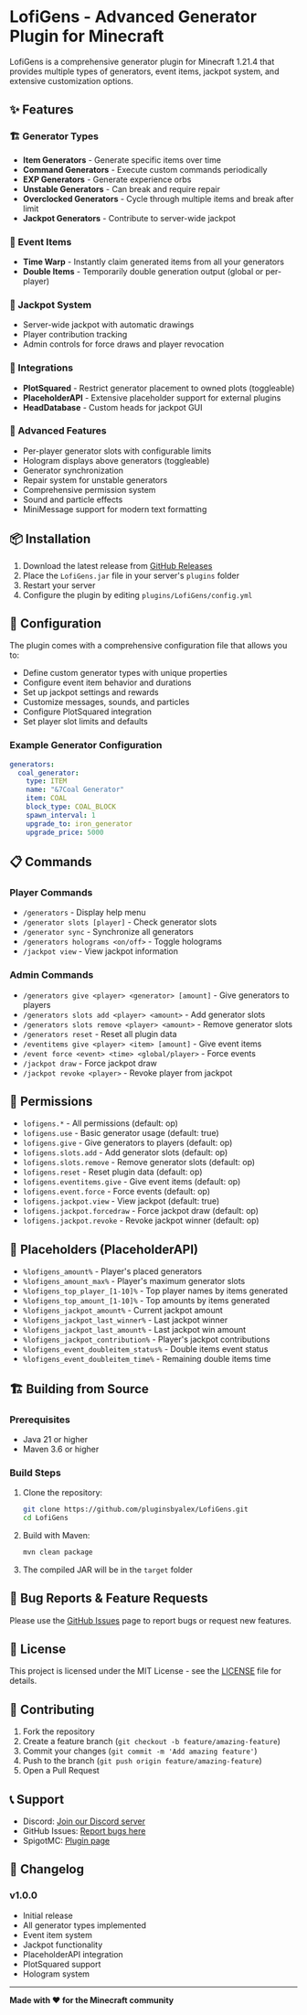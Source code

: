 # LofiGens - Advanced Generator Plugin for Minecraft

LofiGens is a comprehensive generator plugin for Minecraft 1.21.4 that provides multiple types of generators, event items, jackpot system, and extensive customization options.

## ✨ Features

### 🏗️ Generator Types
- **Item Generators** - Generate specific items over time
- **Command Generators** - Execute custom commands periodically
- **EXP Generators** - Generate experience orbs
- **Unstable Generators** - Can break and require repair
- **Overclocked Generators** - Cycle through multiple items and break after limit
- **Jackpot Generators** - Contribute to server-wide jackpot

### 🧰 Event Items
- **Time Warp** - Instantly claim generated items from all your generators
- **Double Items** - Temporarily double generation output (global or per-player)

### 🎰 Jackpot System
- Server-wide jackpot with automatic drawings
- Player contribution tracking
- Admin controls for force draws and player revocation

### 🔌 Integrations
- **PlotSquared** - Restrict generator placement to owned plots (toggleable)
- **PlaceholderAPI** - Extensive placeholder support for external plugins
- **HeadDatabase** - Custom heads for jackpot GUI

### 🎯 Advanced Features
- Per-player generator slots with configurable limits
- Hologram displays above generators (toggleable)
- Generator synchronization
- Repair system for unstable generators
- Comprehensive permission system
- Sound and particle effects
- MiniMessage support for modern text formatting

## 📦 Installation

1. Download the latest release from [GitHub Releases](https://github.com/pluginsbyalex/LofiGens/releases)
2. Place the `LofiGens.jar` file in your server's `plugins` folder
3. Restart your server
4. Configure the plugin by editing `plugins/LofiGens/config.yml`

## 🔧 Configuration

The plugin comes with a comprehensive configuration file that allows you to:

- Define custom generator types with unique properties
- Configure event item behavior and durations
- Set up jackpot settings and rewards
- Customize messages, sounds, and particles
- Configure PlotSquared integration
- Set player slot limits and defaults

### Example Generator Configuration

```yaml
generators:
  coal_generator:
    type: ITEM
    name: "&7Coal Generator"
    item: COAL
    block_type: COAL_BLOCK
    spawn_interval: 1
    upgrade_to: iron_generator
    upgrade_price: 5000
```

## 📋 Commands

### Player Commands
- `/generators` - Display help menu
- `/generator slots [player]` - Check generator slots
- `/generator sync` - Synchronize all generators
- `/generators holograms <on/off>` - Toggle holograms
- `/jackpot view` - View jackpot information

### Admin Commands
- `/generators give <player> <generator> [amount]` - Give generators to players
- `/generators slots add <player> <amount>` - Add generator slots
- `/generators slots remove <player> <amount>` - Remove generator slots
- `/generators reset` - Reset all plugin data
- `/eventitems give <player> <item> [amount]` - Give event items
- `/event force <event> <time> <global/player>` - Force events
- `/jackpot draw` - Force jackpot draw
- `/jackpot revoke <player>` - Revoke player from jackpot

## 🔑 Permissions

- `lofigens.*` - All permissions (default: op)
- `lofigens.use` - Basic generator usage (default: true)
- `lofigens.give` - Give generators to players (default: op)
- `lofigens.slots.add` - Add generator slots (default: op)
- `lofigens.slots.remove` - Remove generator slots (default: op)
- `lofigens.reset` - Reset plugin data (default: op)
- `lofigens.eventitems.give` - Give event items (default: op)
- `lofigens.event.force` - Force events (default: op)
- `lofigens.jackpot.view` - View jackpot (default: true)
- `lofigens.jackpot.forcedraw` - Force jackpot draw (default: op)
- `lofigens.jackpot.revoke` - Revoke jackpot winner (default: op)

## 🔢 Placeholders (PlaceholderAPI)

- `%lofigens_amount%` - Player's placed generators
- `%lofigens_amount_max%` - Player's maximum generator slots
- `%lofigens_top_player_[1-10]%` - Top player names by items generated
- `%lofigens_top_amount_[1-10]%` - Top amounts by items generated
- `%lofigens_jackpot_amount%` - Current jackpot amount
- `%lofigens_jackpot_last_winner%` - Last jackpot winner
- `%lofigens_jackpot_last_amount%` - Last jackpot win amount
- `%lofigens_jackpot_contribution%` - Player's jackpot contributions
- `%lofigens_event_doubleitem_status%` - Double items event status
- `%lofigens_event_doubleitem_time%` - Remaining double items time

## 🏗️ Building from Source

### Prerequisites
- Java 21 or higher
- Maven 3.6 or higher

### Build Steps
1. Clone the repository:
   ```bash
   git clone https://github.com/pluginsbyalex/LofiGens.git
   cd LofiGens
   ```

2. Build with Maven:
   ```bash
   mvn clean package
   ```

3. The compiled JAR will be in the `target` folder

## 🐛 Bug Reports & Feature Requests

Please use the [GitHub Issues](https://github.com/pluginsbyalex/LofiGens/issues) page to report bugs or request new features.

## 📄 License

This project is licensed under the MIT License - see the [LICENSE](LICENSE) file for details.

## 🤝 Contributing

1. Fork the repository
2. Create a feature branch (`git checkout -b feature/amazing-feature`)
3. Commit your changes (`git commit -m 'Add amazing feature'`)
4. Push to the branch (`git push origin feature/amazing-feature`)
5. Open a Pull Request

## 📞 Support

- Discord: [Join our Discord server](https://discord.gg/yourserver)
- GitHub Issues: [Report bugs here](https://github.com/pluginsbyalex/LofiGens/issues)
- SpigotMC: [Plugin page](https://www.spigotmc.org/resources/lofigens.xxxxx/)

## 🔄 Changelog

### v1.0.0
- Initial release
- All generator types implemented
- Event item system
- Jackpot functionality
- PlaceholderAPI integration
- PlotSquared support
- Hologram system

---

**Made with ❤️ for the Minecraft community** 